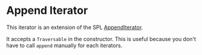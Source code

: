 # Append Iterator

This iterator is an extension of the SPL [AppendIterator](http://php.net/manual/en/class.appenditerator.php).

It accepts a `Traversable` in the constructor. This is useful because you don't have to call `append` manually for
each iterators.
